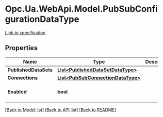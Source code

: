 # Opc.Ua.WebApi.Model.PubSubConfigurationDataType
[Link to specification](https://reference.opcfoundation.org/v105/Core/docs/Part14/6.2.12/#6.2.12.1).

## Properties

Name | Type | Description | Notes
------------ | ------------- | ------------- | -------------
**PublishedDataSets** | [**List&lt;PublishedDataSetDataType&gt;**](PublishedDataSetDataType.md) |  | [optional] 
**Connections** | [**List&lt;PubSubConnectionDataType&gt;**](PubSubConnectionDataType.md) |  | [optional] 
**Enabled** | **bool** |  | [optional] [default to false]

[[Back to Model list]](../README.md#documentation-for-models) [[Back to API list]](../README.md#documentation-for-api-endpoints) [[Back to README]](../README.md)

